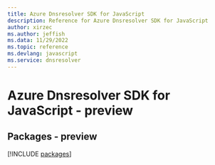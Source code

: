 ```yaml
---
title: Azure Dnsresolver SDK for JavaScript
description: Reference for Azure Dnsresolver SDK for JavaScript
author: xirzec
ms.author: jeffish
ms.data: 11/29/2022
ms.topic: reference
ms.devlang: javascript
ms.service: dnsresolver
---
```

# Azure Dnsresolver SDK for JavaScript - preview
## Packages - preview
[!INCLUDE [packages](dnsresolver-index.md)]